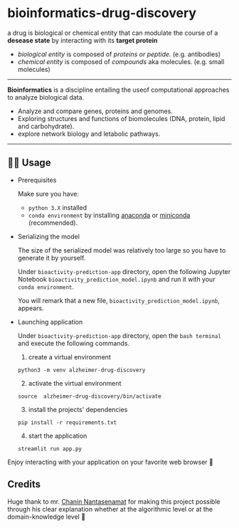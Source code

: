# bioinformatics-drug-discovery

a drug is biological or chemical entity that can modulate the course of a **desease state** by interacting with its **target protein**

* *biological entity* is composed of *proteins or peptide*. (e.g. antibodies)
* *chemical entity* is composed of *compounds* aka molecules. (e.g. small molecules)
---
**Bioinformatics** is a discipline entailing the useof computational approaches to analyze biological data.
* Analyze and compare genes, proteins and genomes.
* Exploring structures and functions of biomolecules (DNA, protein, lipid and carbohydrate).
* explore network biology and letabolic pathways.
---
## 🧑‍💻 Usage

* Prerequisites

    Make sure you have:
    * `python 3.X` installed
    * `conda environment` by installing [anaconda](https://www.anaconda.com/products/individual) or [miniconda](https://conda.io/miniconda.html) (recommended).

* Serializing the model

    The size of the serialized model was relatively too large so you have to generate it by yourself.
    
    Under `bioactivity-prediction-app` directory, open the following Jupyter Notebook `bioactivity_prediction_model.ipynb` and run it with your `conda environment`.
    
    You will remark that a new file, `bioactivity_prediction_model.ipynb`, appears.

* Launching application

    Under `bioactivity-prediction-app` directory, open the `bash terminal` and execute the following commands.

    1. create a virtual environment
    ``` 
    python3 -m venv alzheimer-drug-discovery
    ```

    2. activate the virtual environment
    ```
    source  alzheimer-drug-discovery/bin/activate 
    ```
    3. install the projects' dependencies
    ```
    pip install -r requirements.txt
    ```
    
    4. start the application
    ```
    streamlit run app.py
    ```
   
Enjoy interacting with your application on your favorite web browser 🎉

## Credits

Huge thank to mr. [Chanin Nantasenamat](https://github.com/dataprofessor) for making this project possible through his clear explanation whether at the algorithmic level or at the domain-knowledge level 🙏
